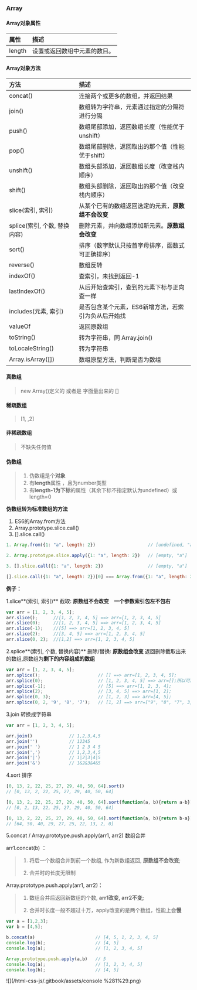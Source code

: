 ### Array

#### Array对象属性

| 属性 | 描述 |
| :--- | :--- |
| length | 设置或返回数组中元素的数目。 |

#### Array对象方法

| 方法 | 描述 |
| :--- | :--- |
| concat\(\) | 连接两个或更多的数组，并返回结果 |
| join\(\) | 数组转为字符串，元素通过指定的分隔符进行分隔 |
| push\(\) | 数组尾部添加，返回数组长度（性能优于unshift） |
| pop\(\) | 数组尾部删除，返回取出的那个值（性能优于shift） |
| unshift\(\) | 数组头部添加，返回数组长度（改变栈内顺序） |
| shift\(\) | 数组头部删除，返回取出的那个值（改变栈内顺序） |
| slice\(索引, 索引\) | 从某个已有的数组返回选定的元素，**原数组不会改变** |
| splice\(索引, 个数, 替换内容\) | 删除元素，并向数组添加新元素。**原数组会改变** |
| sort\(\) | 排序（数字默认只按首字母排序，函数式可正确排序） |
| reverse\(\) | 数组反转 |
| indexOf\(\) | 查索引，未找到返回-1 |
| lastIndexOf\(\) | 从后开始查索引，查到的元素下标与正向查一样 |
| includes\(元素, 索引\) | 是否包含某个元素，ES6新增方法，若索引为负从后开始找 |
| valueOf | 返回原数组 |
| toString\(\) | 转为字符串，同 Array.join\(\) |
| toLocaleString\(\) | 转为字符串 |
| Array.isArray\(\[\]\) | 数组原型方法，判断是否为数组 |

#### 真数组

> new Array\(\)定义的 或者是 字面量出来的 \[\]

#### 稀疏数组

> \[1, ,2\]

#### 非稀疏数组

> 不缺失任何值

#### 伪数组

> 1. 伪数组是个**对象**
> 2. 有**length**属性 ，且为number类型
> 3. 有**length-1为下标**的属性（其余下标不指定默认为undefined）或length=0

**伪数组转为标准数组的方法**

1. ES6的Array.from方法
2. Array.prototype.slice.call\(\)
3. \[\].slice.call\(\)

```js
1. Array.from({1: "a", length: 2})                    // [undefined, "a"]

2. Array.prototype.slice.apply({1: "a", length: 2})   // [empty, "a"]

3. [].slice.call({1: "a", length: 2})                 // [empty, "a"]

[].slice.call({1: "a", length: 2})[0] === Array.from({1: "a", length: 2})[0]      // true
```

**例子：**

1.slice**\(索引, 索引\)** 截取:    **原数组不会改变　一个参数索引包左不包右**

```javascript
var arr = [1, 2, 3, 4, 5];
arr.slice();      //[1, 2, 3, 4, 5] ==> arr=[1, 2, 3, 4, 5]
arr.slice(0);     //[1, 2, 3, 4, 5] ==> arr=[1, 2, 3, 4, 5]
arr.slice(-1);    //[5] ==> arr=[1, 2, 3, 4, 5]
arr.slice(2);     //[3, 4, 5] ==> arr=[1, 2, 3, 4, 5]
arr.slice(0, 2);  //[1,2] ==> arr=[1, 2, 3, 4, 5]
```

2.splice**\(索引, 个数, 替换内容\)** 删除/替换:   **原数组会改变** 返回删除截取出来的数组,原数组为**剩下的内容组成的数组**

```javascript
var arr = [1, 2, 3, 4, 5];
arr.splice();                      // [] ==> arr=[1, 2, 3, 4, 5];
arr.splice(0);                     // [1, 2, 3, 4, 5] ==> arr=[];所以可用来清空数组
arr.splice(-1);                    // [5] ==> arr=[1, 2, 3, 4];
arr.splice(2);                     // [3, 4, 5] ==> arr=[1, 2];
arr.splice(0, 3);                  // [1, 2, 3] ==> arr=[4, 5];
arr.splice(0, 2, '9', '8', '7');   // [1, 2] ==> arr=["9", "8", "7", 3, 4, 5];
```

3.join 转换成字符串

```javascript
var arr = [1, 2, 3, 4, 5];

arr.join()              // 1,2,3,4,5
arr.join('')            // 12345
arr.join(' ')           // 1 2 3 4 5
arr.join(',')           // 1,2,3,4,5
arr.join('|')           // 1|2|3|4|5
arr.join('&')           // 1&2&3&4&5
```

4.sort 排序

```js
[0, 13, 2, 22, 25, 27, 29, 40, 50, 64].sort()
// [0, 13, 2, 22, 25, 27, 29, 40, 50, 64]

[0, 13, 2, 22, 25, 27, 29, 40, 50, 64].sort(function(a, b){return a-b})
// [0, 2, 13, 22, 25, 27, 29, 40, 50, 64]

[0, 13, 2, 22, 25, 27, 29, 40, 50, 64].sort(function(a, b){return b-a})
// [64, 50, 40, 29, 27, 25, 22, 13, 2, 0]
```

5.concat / Array.prototype.push.apply\(arr1, arr2\) 数组合并

arr1.concat\(b\) ：

> 1. 将后一个数组合并到前一个数组, 作为新数组返回, **原数组不会改变**;
>
> 2. 合并时的长度无限制

Array.prototype.push.apply\(arr1, arr2\)：

> 1. 数组合并后返回新数组的个数, **arr1改变, arr2不变;**
>
> 2. 合并时长度一般不超过十万，apply改变的是两个数组，性能上会**慢**

```javascript
var a = [1,2,3];
var b = [4,5];

b.concat(a)                       // [4, 5, 1, 2, 3, 4, 5]
console.log(b);                   // [4, 5]
console.log(a);                   // [1, 2, 3, 4, 5]

Array.prototype.push.apply(a,b)   // 5 
console.log(a);                   // [1, 2, 3, 4, 5]
console.log(b);                   // [4, 5]
```

![](/html-css-js/.gitbook/assets/console %281%29.png)

### 



